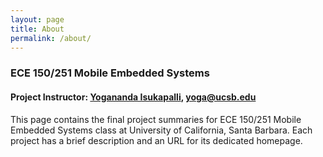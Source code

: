 ```yaml
---
layout: page
title: About
permalink: /about/
---
```


### **ECE 150/251 Mobile Embedded Systems**

#### **Project Instructor: [Yogananda Isukapalli][instructor], <yoga@ucsb.edu>**

This page contains the final project summaries for ECE 150/251
Mobile Embedded Systems class at University of California, Santa Barbara.
Each project has a brief description and an URL for its dedicated homepage.

[instructor]: https://www.ece.ucsb.edu/~yoga/
